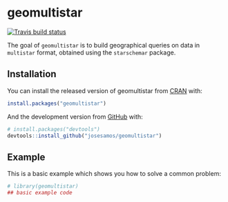 
<!-- README.md is generated from README.Rmd. Please edit that file -->

# geomultistar

<!-- badges: start -->

[![Travis build
status](https://travis-ci.com/josesamos/geomultistar.svg?branch=master)](https://travis-ci.com/josesamos/geomultistar)
<!-- badges: end -->

The goal of `geomultistar` is to build geographical queries on data in
`multistar` format, obtained using the `starschemar` package.

## Installation

You can install the released version of geomultistar from
[CRAN](https://CRAN.R-project.org) with:

``` r
install.packages("geomultistar")
```

And the development version from [GitHub](https://github.com/) with:

``` r
# install.packages("devtools")
devtools::install_github("josesamos/geomultistar")
```

## Example

This is a basic example which shows you how to solve a common problem:

``` r
# library(geomultistar)
## basic example code
```
